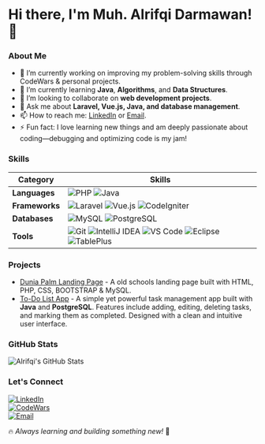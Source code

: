 # Hi there, I'm Muh. Alrifqi Darmawan! 👋

### About Me
- 🔭 I’m currently working on improving my problem-solving skills through CodeWars & personal projects.
- 🌱 I’m currently learning **Java**, **Algorithms**, and **Data Structures**.
- 👯 I’m looking to collaborate on **web development projects**.
- 💬 Ask me about **Laravel, Vue.js, Java, and database management**.
- 📫 How to reach me: [LinkedIn](https://www.linkedin.com/in/muhalrifqidar/) or [Email](mailto:rifqidarmawan24@gmail.com).
- ⚡ Fun fact: I love learning new things and am deeply passionate about coding—debugging and optimizing code is my jam!

### Skills
| **Category**   | **Skills**                                                                                   |
|----------------|---------------------------------------------------------------------------------------------|
| **Languages**  | ![PHP](https://img.shields.io/badge/PHP-777BB4?style=for-the-badge&logo=php&logoColor=white) ![Java](https://img.shields.io/badge/Java-ED8B00?style=for-the-badge&logo=openjdk&logoColor=white) |
| **Frameworks** | ![Laravel](https://img.shields.io/badge/Laravel-FF2D20?style=for-the-badge&logo=laravel&logoColor=white) ![Vue.js](https://img.shields.io/badge/Vue.js-4FC08D?style=for-the-badge&logo=vuedotjs&logoColor=white) ![CodeIgniter](https://img.shields.io/badge/CodeIgniter-EF4223?style=for-the-badge&logo=codeigniter&logoColor=white) |
| **Databases**  | ![MySQL](https://img.shields.io/badge/MySQL-4479A1?style=for-the-badge&logo=mysql&logoColor=white) ![PostgreSQL](https://img.shields.io/badge/PostgreSQL-4169E1?style=for-the-badge&logo=postgresql&logoColor=white) |
| **Tools**      | ![Git](https://img.shields.io/badge/Git-F05032?style=for-the-badge&logo=git&logoColor=white) ![IntelliJ IDEA](https://img.shields.io/badge/IntelliJ_IDEA-000000?style=for-the-badge&logo=intellij-idea&logoColor=white) ![VS Code](https://img.shields.io/badge/VS_Code-007ACC?style=for-the-badge&logo=visual-studio-code&logoColor=white) ![Eclipse](https://img.shields.io/badge/Eclipse-2C2255?style=for-the-badge&logo=eclipse&logoColor=white) ![TablePlus](https://img.shields.io/badge/TablePlus-00A4EF?style=for-the-badge&logo=tableplus&logoColor=white) |

### Projects
- [Dunia Palm Landing Page](#) - A old schools landing page built with HTML, PHP, CSS, BOOTSTRAP & MySQL.
- [To-Do List App](https://github.com/rifqi-weekend-projects/todo-list-app-java-postgre) - A simple yet powerful task management app built with **Java** and **PostgreSQL**. Features include adding, editing, deleting tasks, and marking them as completed. Designed with a clean and intuitive user interface.

### GitHub Stats
![Alrifqi's GitHub Stats](https://github-readme-stats.vercel.app/api?username=alrifqidarmawan&show_icons=true&theme=radical)

### Let's Connect
[![LinkedIn](https://img.shields.io/badge/LinkedIn-0077B5?style=for-the-badge&logo=linkedin&logoColor=white)](https://www.linkedin.com/in/muhalrifqidar/)  
[![CodeWars](https://img.shields.io/badge/CodeWars-B1361E?style=for-the-badge&logo=codewars&logoColor=white)](https://www.codewars.com/users/rifqidarmawan)  
[![Email](https://img.shields.io/badge/Email-D14836?style=for-the-badge&logo=gmail&logoColor=white)](mailto:rifqidarmawan24@gmail.com)  

🔥 *Always learning and building something new!* 🚀
